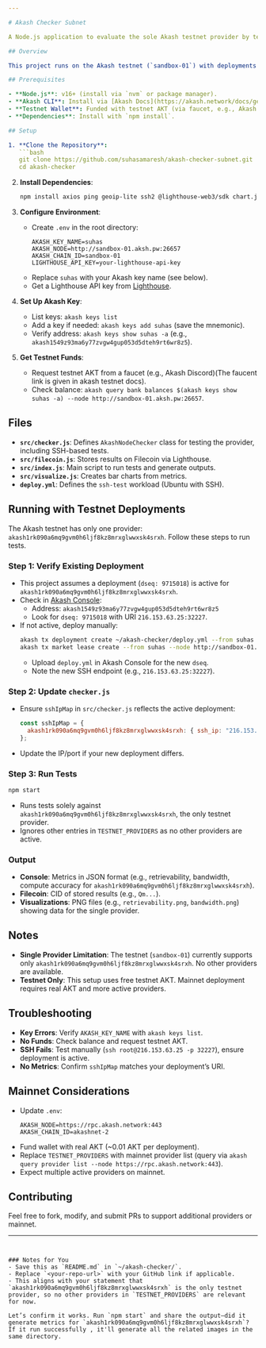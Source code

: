 ```yaml
---

# Akash Checker Subnet

A Node.js application to evaluate the sole Akash testnet provider by testing metrics like availability, latency, geolocation, retrievability, bandwidth, and compute accuracy. Results are stored on Filecoin (via Lighthouse) and visualized as charts.

## Overview

This project runs on the Akash testnet (`sandbox-01`) with deployments to evaluate the only available provider: `akash1rk090a6mq9gvm0h6ljf8kz8mrxglwwxsk4srxh` (SSH endpoint: `216.153.63.25:32227`). Deployments are required for SSH-based tests, using testnet AKT (free via faucet). No other providers are active on the testnet at this time.

## Prerequisites

- **Node.js**: v16+ (install via `nvm` or package manager).
- **Akash CLI**: Install via [Akash Docs](https://akash.network/docs/getting-started/installation/).
- **Testnet Wallet**: Funded with testnet AKT (via faucet, e.g., Akash Discord).
- **Dependencies**: Install with `npm install`.

## Setup

1. **Clone the Repository**:
   ```bash
   git clone https://github.com/suhasamaresh/akash-checker-subnet.git
   cd akash-checker
   ```

2. **Install Dependencies**:
   ```bash
   npm install axios ping geoip-lite ssh2 @lighthouse-web3/sdk chart.js chartjs-to-image dotenv
   ```

3. **Configure Environment**:
   - Create `.env` in the root directory:
     ```
     AKASH_KEY_NAME=suhas
     AKASH_NODE=http://sandbox-01.aksh.pw:26657
     AKASH_CHAIN_ID=sandbox-01
     LIGHTHOUSE_API_KEY=your-lighthouse-api-key
     ```
   - Replace `suhas` with your Akash key name (see below).
   - Get a Lighthouse API key from [Lighthouse](https://www.lighthouse.storage/).

4. **Set Up Akash Key**:
   - List keys: `akash keys list`
   - Add a key if needed: `akash keys add suhas` (save the mnemonic).
   - Verify address: `akash keys show suhas -a` (e.g., `akash1549z93ma6y77zvgw4gup053d5dteh9rt6wr8z5`).

5. **Get Testnet Funds**:
   - Request testnet AKT from a faucet (e.g., Akash Discord)(The faucent link is given in akash testnet docs).
   - Check balance: `akash query bank balances $(akash keys show suhas -a) --node http://sandbox-01.aksh.pw:26657`.

## Files

- **`src/checker.js`**: Defines `AkashNodeChecker` class for testing the provider, including SSH-based tests.
- **`src/filecoin.js`**: Stores results on Filecoin via Lighthouse.
- **`src/index.js`**: Main script to run tests and generate outputs.
- **`src/visualize.js`**: Creates bar charts from metrics.
- **`deploy.yml`**: Defines the `ssh-test` workload (Ubuntu with SSH).

## Running with Testnet Deployments

The Akash testnet has only one provider: `akash1rk090a6mq9gvm0h6ljf8kz8mrxglwwxsk4srxh`. Follow these steps to run tests.

### Step 1: Verify Existing Deployment
- This project assumes a deployment (`dseq: 9715018`) is active for `akash1rk090a6mq9gvm0h6ljf8kz8mrxglwwxsk4srxh`.
- Check in [Akash Console](https://console.akash.network/):
  - Address: `akash1549z93ma6y77zvgw4gup053d5dteh9rt6wr8z5`
  - Look for `dseq: 9715018` with URI `216.153.63.25:32227`.
- If not active, deploy manually:
  ```bash
  akash tx deployment create ~/akash-checker/deploy.yml --from suhas --node http://sandbox-01.aksh.pw:26657 --chain-id sandbox-01 --gas auto -y
  akash tx market lease create --from suhas --node http://sandbox-01.aksh.pw:26657 --chain-id sandbox-01 --dseq <new-dseq> --provider akash1rk090a6mq9gvm0h6ljf8kz8mrxglwwxsk4srxh --gas auto -y
  ```
  - Upload `deploy.yml` in Akash Console for the new `dseq`.
  - Note the new SSH endpoint (e.g., `216.153.63.25:32227`).

### Step 2: Update `checker.js`
- Ensure `sshIpMap` in `src/checker.js` reflects the active deployment:
  ```javascript
  const sshIpMap = {
    akash1rk090a6mq9gvm0h6ljf8kz8mrxglwwxsk4srxh: { ssh_ip: "216.153.63.25", ssh_port: 32227 },
  };
  ```
- Update the IP/port if your new deployment differs.

### Step 3: Run Tests
```bash
npm start
```
- Runs tests solely against `akash1rk090a6mq9gvm0h6ljf8kz8mrxglwwxsk4srxh`, the only testnet provider.
- Ignores other entries in `TESTNET_PROVIDERS` as no other providers are active.

### Output
- **Console**: Metrics in JSON format (e.g., retrievability, bandwidth, compute accuracy for `akash1rk090a6mq9gvm0h6ljf8kz8mrxglwwxsk4srxh`).
- **Filecoin**: CID of stored results (e.g., `Qm...`).
- **Visualizations**: PNG files (e.g., `retrievability.png`, `bandwidth.png`) showing data for the single provider.

## Notes

- **Single Provider Limitation**: The testnet (`sandbox-01`) currently supports only `akash1rk090a6mq9gvm0h6ljf8kz8mrxglwwxsk4srxh`. No other providers are available.
- **Testnet Only**: This setup uses free testnet AKT. Mainnet deployment requires real AKT and more active providers.

## Troubleshooting

- **Key Errors**: Verify `AKASH_KEY_NAME` with `akash keys list`.
- **No Funds**: Check balance and request testnet AKT.
- **SSH Fails**: Test manually (`ssh root@216.153.63.25 -p 32227`), ensure deployment is active.
- **No Metrics**: Confirm `sshIpMap` matches your deployment’s URI.

## Mainnet Considerations

- Update `.env`:
  ```
  AKASH_NODE=https://rpc.akash.network:443
  AKASH_CHAIN_ID=akashnet-2
  ```
- Fund wallet with real AKT (~0.01 AKT per deployment).
- Replace `TESTNET_PROVIDERS` with mainnet provider list (query via `akash query provider list --node https://rpc.akash.network:443`).
- Expect multiple active providers on mainnet.

## Contributing

Feel free to fork, modify, and submit PRs to support additional providers or mainnet.

---
```


### Notes for You
- Save this as `README.md` in `~/akash-checker/`.
- Replace `<your-repo-url>` with your GitHub link if applicable.
- This aligns with your statement that `akash1rk090a6mq9gvm0h6ljf8kz8mrxglwwxsk4srxh` is the only testnet provider, so no other providers in `TESTNET_PROVIDERS` are relevant for now.

Let’s confirm it works. Run `npm start` and share the output—did it generate metrics for `akash1rk090a6mq9gvm0h6ljf8kz8mrxglwwxsk4srxh`? If it run successfully , it'll generate all the related images in the same directory.
